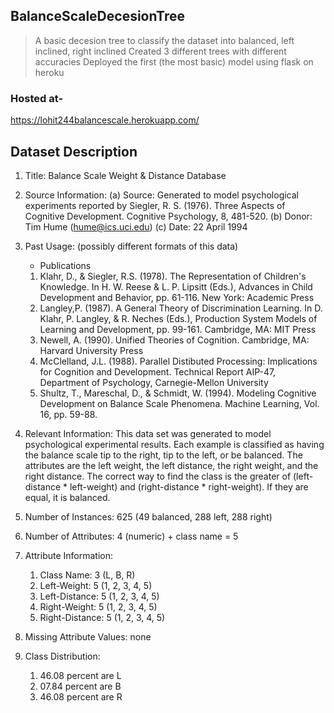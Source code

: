 ## BalanceScaleDecesionTree
> A basic decesion tree to classify the dataset into balanced, left inclined, right inclined
> Created 3 different trees with different accuracies
> Deployed the first (the most basic) model using flask on heroku
### Hosted at-
https://lohit244balancescale.herokuapp.com/

## Dataset Description
1. Title: Balance Scale Weight & Distance Database

2. Source Information: 
    (a) Source: Generated to model psychological experiments reported
		by Siegler, R. S. (1976).  Three Aspects of Cognitive
		Development.  Cognitive Psychology, 8, 481-520.
    (b) Donor: Tim Hume (hume@ics.uci.edu)
    (c) Date: 22 April 1994

3. Past Usage: (possibly different formats of this data)
   - Publications
	1. Klahr, D., & Siegler, R.S. (1978).  The Representation of
	   Children's Knowledge.  In H. W. Reese & L. P. Lipsitt (Eds.),
	   Advances in Child Development and Behavior, pp. 61-116.  New
	   York: Academic Press 
	2. Langley,P. (1987).  A General Theory of Discrimination
	   Learning.  In D. Klahr, P. Langley, & R. Neches (Eds.),
	   Production System Models of Learning and Development, pp.
	   99-161. Cambridge, MA: MIT Press
	3. Newell, A. (1990).  Unified Theories of Cognition.
	   Cambridge, MA: Harvard University Press
	4. McClelland, J.L. (1988).  Parallel Distibuted Processing:
	   Implications for Cognition and Development.  Technical
	   Report AIP-47, Department of Psychology, Carnegie-Mellon
	   University 
	5. Shultz, T., Mareschal, D., & Schmidt, W. (1994).  Modeling
	   Cognitive Development on Balance Scale Phenomena. Machine
	   Learning, Vol. 16, pp. 59-88.

4. Relevant Information: 
	This data set was generated to model psychological
	experimental results.  Each example is classified as having the
	balance scale tip to the right, tip to the left, or be
	balanced.  The attributes are the left weight, the left
	distance, the right weight, and the right distance.  The
	correct way to find the class is the greater of 
	(left-distance * left-weight) and (right-distance *
	right-weight).  If they are equal, it is balanced.

5. Number of Instances: 625 (49 balanced, 288 left, 288 right)

6. Number of Attributes: 4 (numeric) + class name = 5

7. Attribute Information:
	1. Class Name: 3 (L, B, R)
	2. Left-Weight: 5 (1, 2, 3, 4, 5)
	3. Left-Distance: 5 (1, 2, 3, 4, 5)
	4. Right-Weight: 5 (1, 2, 3, 4, 5)
	5. Right-Distance: 5 (1, 2, 3, 4, 5)

8. Missing Attribute Values: 
	none

9. Class Distribution: 
   1. 46.08 percent are L
   2. 07.84 percent are B
   3. 46.08 percent are R
